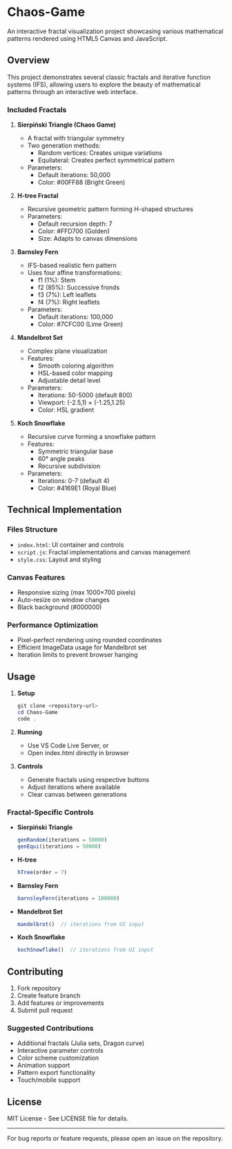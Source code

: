 # Chaos-Game

An interactive fractal visualization project showcasing various mathematical patterns rendered using HTML5 Canvas and JavaScript.

## Overview

This project demonstrates several classic fractals and iterative function systems (IFS), allowing users to explore the beauty of mathematical patterns through an interactive web interface.

### Included Fractals

1. **Sierpiński Triangle (Chaos Game)**

   - A fractal with triangular symmetry
   - Two generation methods:
     - Random vertices: Creates unique variations
     - Equilateral: Creates perfect symmetrical pattern
   - Parameters:
     - Default iterations: 50,000
     - Color: #00FF88 (Bright Green)

2. **H-tree Fractal**

   - Recursive geometric pattern forming H-shaped structures
   - Parameters:
     - Default recursion depth: 7
     - Color: #FFD700 (Golden)
     - Size: Adapts to canvas dimensions

3. **Barnsley Fern**

   - IFS-based realistic fern pattern
   - Uses four affine transformations:
     - f1 (1%): Stem
     - f2 (85%): Successive fronds
     - f3 (7%): Left leaflets
     - f4 (7%): Right leaflets
   - Parameters:
     - Default iterations: 100,000
     - Color: #7CFC00 (Lime Green)

4. **Mandelbrot Set**

   - Complex plane visualization
   - Features:
     - Smooth coloring algorithm
     - HSL-based color mapping
     - Adjustable detail level
   - Parameters:
     - Iterations: 50-5000 (default 800)
     - Viewport: (-2.5,1) × (-1.25,1.25)
     - Color: HSL gradient

5. **Koch Snowflake**
   - Recursive curve forming a snowflake pattern
   - Features:
     - Symmetric triangular base
     - 60° angle peaks
     - Recursive subdivision
   - Parameters:
     - Iterations: 0-7 (default 4)
     - Color: #4169E1 (Royal Blue)

## Technical Implementation

### Files Structure

- `index.html`: UI container and controls
- `script.js`: Fractal implementations and canvas management
- `style.css`: Layout and styling

### Canvas Features

- Responsive sizing (max 1000×700 pixels)
- Auto-resize on window changes
- Black background (#000000)

### Performance Optimization

- Pixel-perfect rendering using rounded coordinates
- Efficient ImageData usage for Mandelbrot set
- Iteration limits to prevent browser hanging

## Usage

1. **Setup**

   ```powershell
   git clone <repository-url>
   cd Chaos-Game
   code .
   ```

2. **Running**

   - Use VS Code Live Server, or
   - Open index.html directly in browser

3. **Controls**
   - Generate fractals using respective buttons
   - Adjust iterations where available
   - Clear canvas between generations

### Fractal-Specific Controls

- **Sierpiński Triangle**

  ```javascript
  genRandom(iterations = 50000)
  genEqui(iterations = 50000)
  ```

- **H-tree**

  ```javascript
  hTree(order = 7)
  ```

- **Barnsley Fern**

  ```javascript
  barnsleyFern(iterations = 100000)
  ```

- **Mandelbrot Set**

  ```javascript
  mandelbrot()  // iterations from UI input
  ```

- **Koch Snowflake**
  ```javascript
  kochSnowflake()  // iterations from UI input
  ```

## Contributing

1. Fork repository
2. Create feature branch
3. Add features or improvements
4. Submit pull request

### Suggested Contributions

- Additional fractals (Julia sets, Dragon curve)
- Interactive parameter controls
- Color scheme customization
- Animation support
- Pattern export functionality
- Touch/mobile support

## License

MIT License - See LICENSE file for details.

---

For bug reports or feature requests, please open an issue on the repository.
